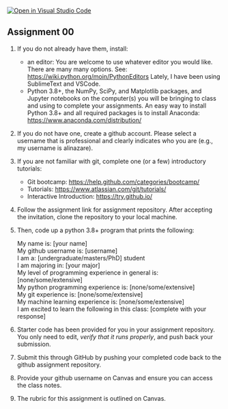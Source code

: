 [![Open in Visual Studio Code](https://classroom.github.com/assets/open-in-vscode-f059dc9a6f8d3a56e377f745f24479a46679e63a5d9fe6f495e02850cd0d8118.svg)](https://classroom.github.com/online_ide?assignment_repo_id=5495886&assignment_repo_type=AssignmentRepo)

## Assignment 00

1. If you do not already have them, install:  
    * an editor: You are welcome to use whatever editor you would like.  There are many many options. See: https://wiki.python.org/moin/PythonEditors  Lately, I have been using SublimeText and VSCode.
    * Python 3.8+, the NumPy, SciPy, and Matplotlib packages, and Jupyter notebooks on the computer(s) you will be bringing to class and using to complete your assignments. An easy way to install Python 3.8+ and all required packages is to install Anaconda: https://www.anaconda.com/distribution/


2. If you do not have one, create a github account. Please select a username that is professional and clearly indicates who you are (e.g., my username is alinazare).   

3.  If you are not familiar with git, complete one (or a few) introductory tutorials:
    * Git bootcamp: https://help.github.com/categories/bootcamp/
    * Tutorials: https://www.atlassian.com/git/tutorials/
    * Interactive Introduction: https://try.github.io/

4. Follow the assignment link for assignment repository.  After accepting the invitation, clone the repository to your local machine. 

5. Then, code up a python 3.8+ program that prints the following:

      My name is: [your name] <br>
      My github username is: [username]<br>
      I am a: [undergraduate/masters/PhD] student <br>
      I am majoring in: [your major]<br>
      My level of programming experience in general is: [none/some/extensive]<br>
      My python programming experience is: [none/some/extensive]<br>
      My git experience is: [none/some/extensive]<br>
      My machine learning experience is: [none/some/extensive]<br>
      I am excited to learn the following in this class: [complete with your response]<br>

6.  Starter code has been provided for you in your assignment repository.  You only need to edit, *verify that it runs properly*, and push back your submission. 

7.  Submit this through GitHub by pushing your completed code back to the github assignment repository.  

8.  Provide your github username on Canvas and ensure you can access the class notes. 

9.  The rubric for this assignment is outlined on Canvas. 

